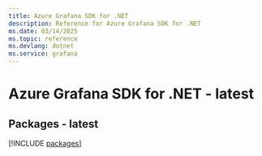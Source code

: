 ```yaml
---
title: Azure Grafana SDK for .NET
description: Reference for Azure Grafana SDK for .NET
ms.date: 03/14/2025
ms.topic: reference
ms.devlang: dotnet
ms.service: grafana
---
```

# Azure Grafana SDK for .NET - latest
## Packages - latest
[!INCLUDE [packages](grafana-index.md)]